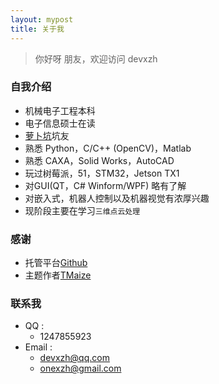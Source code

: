 ```yaml
---
layout: mypost
title: 关于我
---
```


> 你好呀 朋友，欢迎访问 devxzh

### 自我介绍

- 机械电子工程本科
- 电子信息硕士在读
- [萝卜坑](https://www.cnrobocon.net/)坑友
- 熟悉 Python，C/C++ (OpenCV)，Matlab
- 熟悉 CAXA，Solid Works，AutoCAD
- 玩过树莓派，51，STM32，Jetson TX1
- 对GUI(QT，C# Winform/WPF) 略有了解
- 对嵌入式，机器人控制以及机器视觉有浓厚兴趣
- 现阶段主要在学习`三维点云处理`

### 感谢

- 托管平台[Github](https://pages.github.com/)
- 主题作者[TMaize](https://github.com/TMaize/tmaize-blog)

### 联系我

- QQ : 
  - 1247855923
- Email :  
  - devxzh@qq.com
  - onexzh@gmail.com
